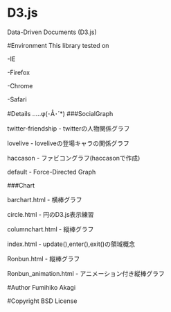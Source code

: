 # D3.js
Data-Driven Documents (D3.js)

#Environment
This library tested on

-IE

-Firefox

-Chrome

-Safari

#Details .....φ(･Å･´*)
###SocialGraph

twitter-friendship - twitterの人物関係グラフ

lovelive - loveliveの登場キャラの関係グラフ

haccason - ファビコングラフ(haccasonで作成)

default - Force-Directed Graph

###Chart

barchart.html - 横棒グラフ

circle.html - 円のD3.js表示練習

columnchart.html - 縦棒グラフ

index.html - update(),enter(),exit()の領域概念

Ronbun.html - 縦棒グラフ

Ronbun_animation.html - アニメーション付き縦棒グラフ

#Author
Fumihiko Akagi

#Copyright
BSD License
